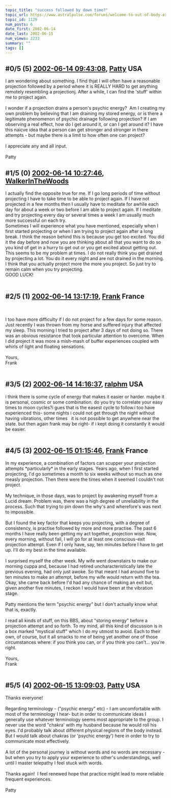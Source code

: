 ```yaml
---
topic_title: "success followed by down time?"
topic_url: https://www.astralpulse.com/forums/welcome-to-out-of-body-experiences!/success-followed-by-down-time
topic_id: 1129
num_posts: 6
date_first: 2002-06-14
date_last: 2002-06-15
num_views: 2233
summary: ""
tags: []
---
```


## \#0/5 (5) [2002-06-14 09:43:08](https://www.astralpulse.com/forums/index.php?msg=116867), [Patty](https://www.astralpulse.com/forums/profile/?u=673) USA ##
<section>
I am wondering about something. I find thjat I will often have a reasonable projection followed by a period where it is REALLY HARD to get anything remotely resembling a projectionj. After a while, I can find the 'stuff' within me to project again.
<br>
<br>
I wonder if a projection drains a person's psychic energy?  Am I creating my own problem by believing that I am draining my stored energy, or is there a legitimate phenomenon of psychic drainage following projection? If I am observing a real effect, how do I get around it, or can I get around it? I have this naicve idea that a person can get stronger and stronger in there attempts - but maybe there is a limit to how often one can project?
<br>
<br>
I appreciate any and all input.
<br>
<br>
Patty
</section>

## \#1/5 (0) [2002-06-14 10:27:46](https://www.astralpulse.com/forums/index.php?msg=6756), [WalkerInTheWoods](https://www.astralpulse.com/forums/profile/?u=404)  ##
<section>
I actually find the opposite true for me. If I go long periods of time without projecting I have to take time to be able to project again. If I have not projected in a few months then I usually have to meditate for awhile each day for about a week or two before I am able to project again. If I meditate and try projecting every day or several times a week I am usually much more successful on each try.
<br>
Sometimes I will experience what you have mentioned, especially when I first started projecting or when I am trying to project again after a long break. I think the reason behind this is because you get too excited. You did it the day before and now you are thinking about all that you want to do so you kind of get in a hurry to get out or you get excited about getting out. This seems to be my problem at times. I do not really think you get drained by projecting a lot. You do it every night and are not drained in the morning. I think that you actually project more the more you project. So just try to remain calm when you try projecting.
<br>
GOOD LUCK!
<br>
<br>
</section>

## \#2/5 (1) [2002-06-14 13:17:19](https://www.astralpulse.com/forums/index.php?msg=6764), [Frank](https://www.astralpulse.com/forums/profile/?u=359) France ##
<section>
<br>
<br>
I too have more difficulty if I do not project for a few days for some reason. Just recently I was thrown from my horse and suffered injury that affected my sleep. This morning I tried to project after 3 days of not doing so. There was an obvious resistance that took particular attention to overcome. When I did project it was more a mish-mash of buffer experiences coupled with whirls of light and floating sensations.
<br>
<br>
Yours,
<br>
Frank
<br>
<br>
</section>

## \#3/5 (2) [2002-06-14 14:16:37](https://www.astralpulse.com/forums/index.php?msg=6770), [ralphm](https://www.astralpulse.com/forums/profile/?u=488) USA ##
<section>
i think there is some cycle of energy that makes it easier or harder. maybe it is personal, cosmic or some combination. do you try to correlate your easy times to moon cycles?i gues that is the easest cycle to follow.i too have experienced this- some nights i could not get through the night without having vibrations, other times   it is not possible to get anywhere near the state. but then again frank may be right- if i kept doing it constantly it would be easier.
<br>
<br>
</section>

## \#4/5 (3) [2002-06-15 01:15:46](https://www.astralpulse.com/forums/index.php?msg=6793), [Frank](https://www.astralpulse.com/forums/profile/?u=359) France ##
<section>
In my experience, a combination of factors can scupper your projection attempts *particularly* in the early stages. Years ago, when I first started projecting, I'd go sometimes a month to six weeks without so much as one measly projection. Then there were the times when it seemed I couldn't not project.
<br>
<br>
My technique, in those days, was to project by awakening myself from a Lucid dream. Problem was, there was a high degree of unreliability in the process. Such that trying to pin down the why's and wherefore's was next to impossible.
<br>
<br>
But I found the key factor that keeps you projecting, with a degree of consistency, is practise followed by more and more practise. The past 6 months I have really been getting my act together, projection wise. Now, every morning, without fail, I will go for at least one conscious-exit projection attempt. Even if I only have, say, ten minutes before I have to get up. I'll do my best in the time available.
<br>
<br>
I surprised myself the other week. My wife went downstairs to make our morning cuppa and, because I had retired uncharacteristically late the previous evening, had only just awoke. So that meant I had around five to ten minutes to make an attempt, before my wife would return with the tea. Okay, she came back before I'd had any chance of making an exit but, given another five minutes, I reckon I would have been at the vibration stage.
<br>
<br>
Patty mentions the term "psychic energy" but I don't actually know what that is, exactly.
<br>
<br>
I read all kinds of stuff, on this BBS, about "storing energy" before a projection attempt and so forth. To my mind, all this kind of discussion is in a box marked "mystical stuff" which I do my utmost to avoid. Each to their own, of course, but it all smacks to me of being yet another one of those circumstances where: if you think you can, or if you think you can't... you're right.
<br>
<br>
Yours,
<br>
Frank
<br>
<br>
</section>

## \#5/5 (4) [2002-06-15 13:09:03](https://www.astralpulse.com/forums/index.php?msg=6808), [Patty](https://www.astralpulse.com/forums/profile/?u=673) USA ##
<section>
Thanks everyone!
<br>
<br>
Regarding terminology - ("psychic energy" etc) - I am uncomfortable with most of the terminology I hear- but in order to communicate ideas I generally use whatever terminology seems most appropriate to the group. I never use the word "chakra' with my husband because he would roll his eyes. I'd probably talk about different physical regions of the body instead. But I would talk about chakras (or 'psychic energy') here in order to try to communicate most effectively.
<br>
<br>
A lot of the personal journey is without words and no words are necessary - but when you try to apply your experience to other's understandings, well until I master telepathy I feel stuck with words.
<br>
<br>
Thanks again!  I feel renewed hope that practice might lead to more reliable frequent experiences.
<br>
<br>
Patty
</section>